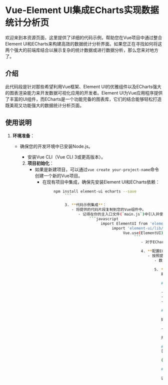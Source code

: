 # Vue-Element UI集成ECharts实现数据统计分析页

欢迎来到本资源页面，这里提供了详细的代码示例，帮助您在Vue项目中通过整合Element UI和ECharts来构建高效的数据统计分析界面。如果您正在寻找如何将这两个强大的前端库结合以展示复杂的统计数据或进行数据分析，那么您来对地方了。

## 介绍

此代码段是针对那些希望利用Vue框架、Element UI的优雅组件以及ECharts强大的图表渲染能力来开发数据可视化应用的开发者。Element UI为Vue应用程序提供了丰富的UI组件，而ECharts是一个功能完备的图表库，它们的结合能够轻松打造既美观又功能强大的数据统计分析页面。

## 使用说明

1. **环境准备**：
   - 确保您的开发环境中已安装Node.js。
      - 安装Vue CLI（Vue CLI 3或更高版本）。

      2. **项目初始化**：
         - 如果是新建项目，可以通过`vue create your-project-name`命令创建一个新的Vue项目。
            - 在现有项目中集成，确保先安装Element UI和ECharts依赖：
                 ```bash
                      npm install element-ui echarts --save
                           ```

                           3. **代码示例集成**：
                              - 将提供的代码片段复制到您的Vue组件中。
                                 - 记得在你的主入口文件(`main.js`)中引入并使用Element UI：
                                      ```javascript
                                           import ElementUI from 'element-ui';
                                                import 'element-ui/lib/theme-chalk/index.css';
                                                     Vue.use(ElementUI);
                                                          ```
                                                             - 对于ECharts，通常不需要全局引入，直接在需要的组件内按需导入即可。

                                                             4. **配置ECharts图表**：
                                                                - 按照提供的代码结构，在Vue组件的`mounted()`生命周期钩子中初始化图表。
                                                                   - 数据源应根据实际需求调整，可动态从API获取。

                                                                   5. **样式调整**：
                                                                      利用Element UI的样式或者自定义CSS来美化您的统计分析页面。

                                                                      ## 示例特点

                                                                      - **响应式设计**：示例代码考虑到了不同设备的适配，保证图表在不同屏幕尺寸下都能良好显示。
                                                                      - **数据驱动**：展示了如何使用动态数据更新图表，适合实时数据分析场景。
                                                                      - **模块化编码**：代码组织清晰，便于维护和扩展。

                                                                      ## 致谢

                                                                      如果这个资源对您的项目有所助益，别忘了点赞和关注。我们相信分享和回馈的力量能让技术社区更加繁荣发展。如果您有任何问题或建议，欢迎在相关平台上提问或反馈，共同进步！

                                                                      ---

                                                                      开始探索，让数据讲述故事，享受Vue、Element UI与ECharts为您带来的数据可视化之旅吧！

                                                                      ## 下载链接
                                                                      [Vue-ElementUI集成ECharts实现数据统计分析页](https://pan.quark.cn/s/6aa8d999fbf5) 

                                                                      (备用: [备用下载](https://pan.baidu.com/s/1NayIkJ5oPZCaOE19Ed1eGQ?pwd=1234))

                                                                      ## 说明

                                                                      该仓库仅用于学习交流，请勿用于商业用途。
